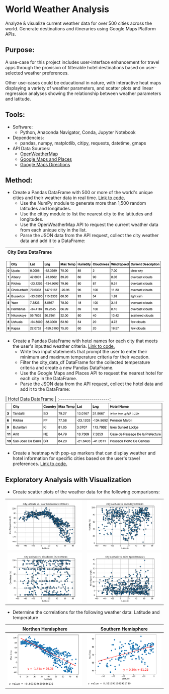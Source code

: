 # World Weather Analysis
Analyze & visualize current weather data for over 500 cities across the world. Generate destinations and itineraries using Google Maps Platform APIs. 

## Purpose: 
A use-case for this project includes user-interface enhancement for travel apps through the provision of filterable hotel destinations based on user-selected weather preferences. 

Other use-cases could be educational in nature, with interactive heat maps displaying a variety of weather parameters, and scatter plots and linear regression analyses showing the relationship between weather parameters and latitude. 

## Tools: 
- Software: 
  - Python, Anaconda Navigator, Conda, Jupyter Notebook 
- Dependencies: 
  - pandas, numpy, matplotlib, citipy, requests, datetime, gmaps 
- API Data Sources: 
  -    [OpenWeatherMap](https://openweathermap.org/current) 
  -    [Google Maps and Places](https://developers.google.com/maps/documentation/places/web-service/search) 
  -    [Google Maps Directions](https://developers.google.com/maps/documentation/directions/overview)

## Method: 

- Create a Pandas DataFrame with 500 or more of the world's unique cities and their weather data in real time. [Link to code.](https://github.com/npvandyke/World_Weather_Analysis/blob/main/Weather_Database/Weather_Database.ipynb) 
  - Use the NumPy module to generate more than 1,500 random latitudes and longitudes.
  - Use the citipy module to list the nearest city to the latitudes and longitudes.
  - Use the OpenWeatherMap API to request the current weather data from each unique city in the list.
  - Parse the JSON data from the API request, collect the city weather data and add it to a DataFrame:

| City Data DataFrame | 
:-------------------------:|
![city_data_df](weather_data/city_data_df.png)  


- Create a Pandas DataFrame with hotel names for each city that meets the user's inputted weather criteria. [Link to code.](https://github.com/npvandyke/World_Weather_Analysis/blob/main/VacationPy.ipynb)
  -   Write two input statements that prompt the user to enter their minimum and maximum temperature criteria for their vacation.
  -   Filter the city_data_df DataFrame for the collected temperature criteria and create a new Pandas DataFrame.
  -   Use the Google Maps and Places API to request the nearest hotel for each city in the DataFrame. 
  -   Parse the JSON data from the API request, collect the hotel data and add it to the DataFrame: 
  
| Hotel Data DataFrame |
:-------------------------:
![hotels_df](weather_data/hotels_df.png)


- Create a heatmap with pop-up markers that can display weather and hotel information for specific cities based on the user's travel preferences. [Link to code.](https://github.com/npvandyke/World_Weather_Analysis/blob/main/VacationPy.ipynb)

## Exploratory Analysis with Visualization

- Create scatter plots of the weather data for the following comparisons:

|                          |                           |
:-------------------------:|:-------------------------:
![Lat_vs_Max_Temp](weather_data/Fig1.png) | ![Lat vs Humidity](weather_data/Fig2.png)
![Lat vs Cloudiness](weather_data/Fig3.png) | ![Lat vs Wind Speed](weather_data/Fig4.png)


- Determine the correlations for the following weather data:
Latitude and temperature

|  Northen Hemisphere | Southern Hemisphere |
:-------------------------:|:-------------------------:
![Lat_vs_Max_Temp](weather_data/temp_northern.png) | ![Lat vs Humidity](weather_data/temp_southern.png)
